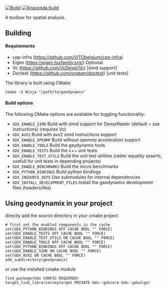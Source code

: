[![Build](https://github.com/VITObelgium/geodynamix/workflows/Vcpkg%20build/badge.svg)](https://github.com/VITObelgium/geodynamix/actions?query=workflow%3AVcpkg%20build)
[![Anaconda build](https://github.com/VITObelgium/geodynamix/workflows/Anaconda%20build/badge.svg)](https://github.com/VITObelgium/geodynamix/actions?query=workflow%3AAnaconda%20build)


A toolbox for spatial analysis.

## Building
#### Requirements
- cpp-infra (https://github.com/VITObelgium/cpp-infra)
- Eigen (https://eigen.tuxfamily.org/)
Optional
- Vc (https://github.com/VcDevel/Vc) [simd support]
- Doctest (https://github.com/onqtam/doctest) [unit tests]

The library is built using CMake:
```
cmake -G Ninja "/path/to/geodynamix"
```

#### Build options
The following CMake options are available for toggling functionality:
- `GDX_ENABLE_SIMD` Build with simd support for DenseRaster (default = sse instructions) (requires Vc)
- `GDX_AVX2` Build with avx2 simd instructions support
- `GDX_ENABLE_OPENMP` Build without openmp acceleration support
- `GDX_ENABLE_TOOLS` Build the geydynamix tools
- `GDX_ENABLE_TESTS` Build the c++ unit tests
- `GDX_ENABLE_TEST_UTILS` Build the unit test utilities (raster equality asserts, usefull for unit tests in depending projects)
- `GDX_ENABLE_BENCHMARKS` Build the micro benchmarks
- `GDX_PYTHON_BINDINGS` Build python bindings
- `GDX_INSOURCE_DEPS` Use submodules for internal dependencies
- `GDX_INSTALL_DEVELOPMENT_FILES` Install the geodynamix development files (headers/libs)

## Using geodynamix in your project
directly add the source directory in your cmake project
```
# first set the enabled components in the cache
set(GDX_PYTHON_BINDINGS OFF CACHE BOOL "" FORCE)
set(GDX_ENABLE_TESTS OFF CACHE BOOL "" FORCE)
set(GDX_ENABLE_TEST_UTILS ON CACHE BOOL "" FORCE)
set(GDX_ENABLE_TOOLS OFF CACHE BOOL "" FORCE)
set(GDX_PYTHON_BINDINGS OFF CACHE BOOL "" FORCE)
set(GDX_ENABLE_SIMD ON CACHE BOOL "" FORCE)
set(GDX_AVX2 ON CACHE BOOL "" FORCE)
add_subdirectory(geodynamix)
```

or use the installed cmake module
```
find_package(Gdx CONFIG REQUIRED)
target_link_libraries(mytarget PRIVATE Gdx::gdxcore Gdx::gdxalgo)